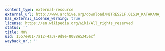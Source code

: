 ```yaml
---
content_type: external-resource
external_url: http://www.archive.org/download/MITRES21F.01S10_KATAKANA_EXERCISES/2a10.mov
has_external_license_warning: true
license: https://en.wikipedia.org/wiki/All_rights_reserved
status: ''
title: MOV
uid: 1557ee01-7a12-4a3e-9d9e-8088e5345ecf
wayback_url: ''
---
```

